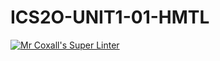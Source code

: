 # ICS2O-UNIT1-01-HMTL

[![Mr Coxall's Super Linter](https://github.com/ICS2O-UNIT1-01-HMTL/workflows/Mr%20Coxall's%20Super%20Linter/badge.svg)](https://github.com/ICS2O-UNIT1-01-HMTL/actions/)


